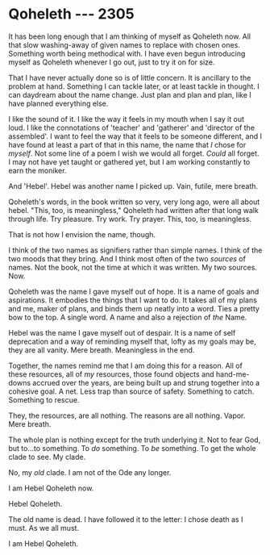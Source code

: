 # Qoheleth --- 2305

It has been long enough that I am thinking of myself as Qoheleth now. All that slow washing-away of given names to replace with chosen ones. Something worth being methodical with. I have even begun introducing myself as Qoheleth whenever I go out, just to try it on for size.

That I have never actually done so is of little concern. It is ancillary to the problem at hand. Something I can tackle later, or at least tackle in thought. I can daydream about the name change. Just plan and plan and plan, like I have planned everything else.

I like the sound of it. I like the way it feels in my mouth when I say it out loud. I like the connotations of 'teacher' and 'gatherer' and 'director of the assembled'. I want to feel the way that it feels to be someone different, and I have found at least a part of that in this name, the name that *I* chose for *myself*. Not some line of a poem I wish we would all forget. *Could* all forget. I may not have yet taught or gathered yet, but I am working constantly to earn the moniker.

And 'Hebel'. Hebel was another name I picked up. Vain, futile, mere breath.

Qoheleth's words, in the book written so very, very long ago, were all about hebel. "This, too, is meaningless," Qoheleth had written after that long walk through life. Try pleasure. Try work. Try prayer. This, too, is meaningless.

That is not how I envision the name, though.

I think of the two names as signifiers rather than simple names. I think of the two moods that they bring. And I think most often of the two *sources* of names. Not the book, not the time at which it was written. My two sources. Now.

Qoheleth was the name I gave myself out of hope. It is a name of goals and aspirations. It embodies the things that I want to do. It takes all of my plans and me, maker of plans, and binds them up neatly into a word. Ties a pretty bow to the top. A single word. A name and also a rejection of *the* Name.

Hebel was the name I gave myself out of despair. It is a name of self deprecation and a way of reminding myself that, lofty as my goals may be, they are all vanity. Mere breath. Meaningless in the end.

Together, the names remind me that I am doing this for a reason. All of these resources, all of *my* resources, those found objects and hand-me-downs accrued over the years, are being built up and strung together into a cohesive goal. A net. Less trap than source of safety. Something to catch. Something to rescue.

They, the resources, are all nothing. The reasons are all nothing. Vapor. Mere breath.

The whole plan is nothing except for the truth underlying it. Not to fear God, but to...to something. To *do* something. To *be* something. To get the whole clade to see. My clade.

No, my *old* clade. I am not of the Ode any longer.

I am Hebel Qoheleth now.

Hebel Qoheleth.

The old name is dead. I have followed it to the letter: I chose death as I must. As we all must.

I am Hebel Qoheleth.
